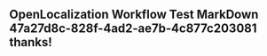 <properties
ms.topic="hero-topic"
ms.test1="hero-topic"
ms.test2="test"/>

## OpenLocalization Workflow Test MarkDown 47a27d8c-828f-4ad2-ae7b-4c877c203081 thanks!
